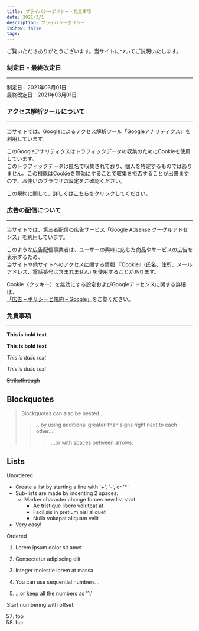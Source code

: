 ```yaml
---
title: プライバシーポリシー・免責事項
date: 2021/3/1
description: プライバシーポリシー
isShow: false
tags:
---
```

ご覧いただきありがとうございます。当サイトについてご説明いたします。

### 制定日・最終改定日

---

制定日：2021年03月01日  
最終改定日：2021年03月01日


### アクセス解析ツールについて

---

当サイトでは、Googleによるアクセス解析ツール「Googleアナリティクス」を利用しています。

このGoogleアナリティクスはトラフィックデータの収集のためにCookieを使用しています。  
このトラフィックデータは匿名で収集されており、個人を特定するものではありません。この機能はCookieを無効にすることで収集を拒否することが出来ますので、お使いのブラウザの設定をご確認ください。

この規約に関して、詳しくは[こちら](https://policies.google.com/technologies/partner-sites)をクリックしてください。

### 広告の配信について

---

当サイトでは、第三者配信の広告サービス「Google Adsense グーグルアドセンス」を利用しています。

このような広告配信事業者は、ユーザーの興味に応じた商品やサービスの広告を表示するため、  
当サイトや他サイトへのアクセスに関する情報 『Cookie』(氏名、住所、メール アドレス、電話番号は含まれません) を使用することがあります。


Cookie（クッキー）を無効にする設定およびGoogleアドセンスに関する詳細は、  
[「広告 – ポリシーと規約 – Google」](https://policies.google.com/technologies/ads?hl=ja)をご覧ください。

### 免責事項

---


**This is bold text**

__This is bold text__

*This is italic text*

_This is italic text_

~~Strikethrough~~
## Blockquotes


> Blockquotes can also be nested...
> > ...by using additional greater-than signs right next to each other...
> > > ...or with spaces between arrows.

## Lists

Unordered

+ Create a list by starting a line with '+', '-', or '*'
+ Sub-lists are made by indenting 2 spaces:
  - Marker character change forces new list start:
    * Ac tristique libero volutpat at
    + Facilisis in pretium nisl aliquet
    - Nulla volutpat aliquam velit
+ Very easy!

Ordered

1. Lorem ipsum dolor sit amet
2. Consectetur adipiscing elit
3. Integer molestie lorem at massa


1. You can use sequential numbers...
1. ...or keep all the numbers as '1.'

Start numbering with offset:

57. foo
1. bar
